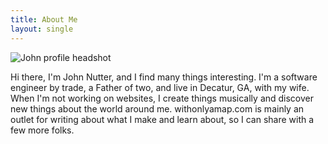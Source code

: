 ```yaml
--- 
title: About Me
layout: single
---
```

![John profile headshot](https://pbs.twimg.com/profile_images/1484632192282247176/HSiuNlI5_400x400.jpg)

Hi there, I'm John Nutter, and I find many things interesting. I'm a software engineer by trade, a Father of two, and live in Decatur, GA, with my wife. When I'm not working on websites, I create things musically and discover new things about the world around me. withonlyamap.com is mainly an outlet for writing about what I make and learn about, so I can share with a few more folks. 